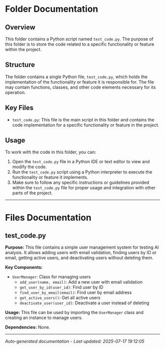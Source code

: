 # Folder Documentation

## Overview
This folder contains a Python script named `test_code.py`. The purpose of this folder is to store the code related to a specific functionality or feature within the project.

## Structure
The folder contains a single Python file, `test_code.py`, which holds the implementation of the functionality or feature it is responsible for. The file may contain functions, classes, and other code elements necessary for its operation.

## Key Files
- `test_code.py`: This file is the main script in this folder and contains the code implementation for a specific functionality or feature in the project.

## Usage
To work with the code in this folder, you can:
1. Open the `test_code.py` file in a Python IDE or text editor to view and modify the code.
2. Run the `test_code.py` script using a Python interpreter to execute the functionality or feature it implements.
3. Make sure to follow any specific instructions or guidelines provided within the `test_code.py` file for proper usage and integration with other parts of the project.

---

# Files Documentation

## test_code.py

**Purpose:** This file contains a simple user management system for testing AI analysis. It allows adding users with email validation, finding users by ID or email, getting active users, and deactivating users without deleting them.

**Key Components:**
- `UserManager`: Class for managing users
  - `add_user(name, email)`: Add a new user with email validation
  - `get_user_by_id(user_id)`: Find user by ID
  - `find_user_by_email(email)`: Find user by email address
  - `get_active_users()`: Get all active users
  - `deactivate_user(user_id)`: Deactivate a user instead of deleting

**Usage:** This file can be used by importing the `UserManager` class and creating an instance to manage users.

**Dependencies:** None.

---
*Auto-generated documentation - Last updated: 2025-07-17 19:12:05*
